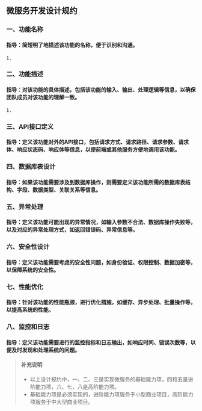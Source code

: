 ## 微服务开发设计规约

### 一、功能名称
#### 指导：简短明了地描述该功能的名称，便于识别和沟通。
    1.

### 二、功能描述
#### 指导：对该功能的具体描述，包括该功能的输入、输出、处理逻辑等信息，以确保团队成员对该功能的理解一致。
    1.

### 三、API接口定义
#### 指导：定义该功能对外的API接口，包括请求方式、请求路径、请求参数、请求体、响应状态码、响应体等信息，以便前端或其他服务方便地调用该功能。

### 四、数据库表设计
#### 指导：如果该功能需要涉及到数据库操作，则需要定义该功能所需的数据库表结构、字段、数据类型、关联关系等信息。

### 五、异常处理
#### 指导：定义该功能可能出现的异常情况，如输入参数不合法、数据库操作失败等，以及对应的异常处理方式，如返回错误码、异常信息等。

### 六、安全性设计
#### 指导：定义该功能需要考虑的安全性问题，如身份验证、权限控制、数据加密等，以保障系统的安全性。

### 七、性能优化
#### 指导：针对该功能的性能瓶颈，进行优化措施，如缓存、异步处理、批量操作等，以提高系统的性能。

### 八、监控和日志
#### 指导：定义该功能需要进行的监控指标和日志输出，如响应时间、错误次数等，以便及时发现和处理系统的问题。

> #### 补充说明
> - 以上设计规约中，一、二、三是实现微服务的基础能力项，四和五是进阶能力项，六、七、八是高阶能力项。
> - 基础能力项是必须实现的，进阶能力项服务于小型商业项目，高阶能力项服务于中大型商业项目。